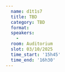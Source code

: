 ```yaml
---
  name: d1t1s7
  title: TBD
  category: TBD
  format: 
  speakers: 
    - 
  room: Auditorium
  slot: 03/10/2025
  time_start: '15h45'
  time_end: '16h30'
---
```

